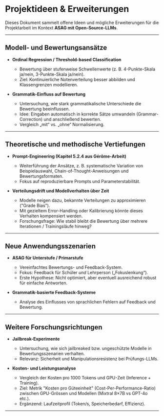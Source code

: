 # Projektideen & Erweiterungen

Dieses Dokument sammelt offene Ideen und mögliche Erweiterungen für die Projektarbeit im Kontext **ASAG mit Open-Source-LLMs**.

---

## Modell- und Bewertungsansätze

- **Ordinal Regression / Threshold-based Classification**  
  - Bewertung über stufenweise Schwellenwerte (z. B. 4-Punkte-Skala ja/nein, 3-Punkte-Skala ja/nein).  
  - Ziel: Kontinuierliche Notenverteilung besser abbilden und Klassengrenzen modellieren.

- **Grammatik-Einfluss auf Bewertung**  
  - Untersuchung, wie stark grammatikalische Unterschiede die Bewertung beeinflussen.  
  - Idee: Eingaben automatisch in korrekte Sätze umwandeln (Grammar-Correction) und anschließend bewerten.  
  - Vergleich „mit“ vs. „ohne“ Normalisierung.

---

## Theoretische und methodische Vertiefungen

- **Prompt-Engineering (Kapitel 5.2.4 aus Gérôme-Arbeit)**  
  - Weiterführung der Ansätze, z. B. systematische Variation von Beispielauswahl, Chain-of-Thought-Anweisungen und Bewertungsformaten.  
  - Fokus auf reproduzierbare Prompts und Parameterstabilität.

- **Verteilungsdrift und Modellverhalten über Zeit**  
  - Modelle neigen dazu, bekannte Verteilungen zu approximieren ("Grade Bias").  
  - Mit gezieltem Error-Handling oder Kalibrierung könnte dieses Verhalten kompensiert werden.  
  - Forschungsfrage: Wie stabil bleibt die Bewertung über mehrere Iterationen / Trainingsläufe hinweg?

---

## Neue Anwendungsszenarien

- **ASAG für Unterstufe / Primarstufe**  
  - Vereinfachtes Bewertungs- und Feedback-System.  
  - Fokus: Feedback für Schüler *und* Lehrperson („Fokuslenkung“).  
  - Erste Hypothese: Nicht optimiert, aber eventuell ausreichend robust für einfache Antworten.

- **Grammatik-basierte Feedback-Systeme**  
  - Analyse des Einflusses von sprachlichen Fehlern auf Feedback und Bewertung.  

---

## Weitere Forschungsrichtungen

- **Jailbreak-Experimente**  
  - Untersuchung, wie sich jailbreaked bzw. ungeschützte Modelle in Bewertungsszenarien verhalten.  
  - Relevanz: Sicherheit und Manipulationsresistenz bei Prüfungs-LLMs.

- **Kosten- und Leistungsanalyse**  
  - Vergleich der Kosten pro 1000 Tokens und GPU-Zeit (Inference + Training).  
  - Ziel: Metrik "Kosten pro Güteeinheit" (Cost-Per-Performance-Ratio) zwischen GPU-Grössen und Modellen (Mixtral 8×7B vs GPT-4o etc.).  
  - Ergänzend: Laufzeitprofil (Token/s, Speicherbedarf, Effizienz).

---
